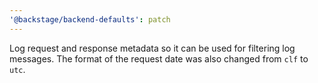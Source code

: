 ```yaml
---
'@backstage/backend-defaults': patch
---
```


Log request and response metadata so it can be used for filtering log messages.
The format of the request date was also changed from `clf` to `utc`.
